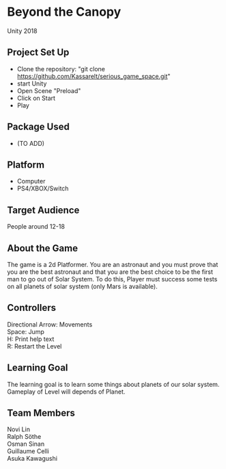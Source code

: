 # Beyond the Canopy  
  
Unity 2018  
  
## Project Set Up  
  
- Clone the repository: "git clone https://github.com/Kassarelt/serious_game_space.git"  
- start Unity  
- Open Scene "Preload"  
- Click on Start  
- Play  
  
## Package Used  
  
- (TO ADD)  
  
## Platform  
  
- Computer  
- PS4/XBOX/Switch  
  
## Target Audience  
  
People around 12-18  
  
## About the Game  
  
The game is a 2d Platformer. You are an astronaut and you must prove that you are the best astronaut and that you are the best choice to be the first man to go out of Solar System. To do this, Player must success some tests on all planets of solar system (only Mars is available).  
  
## Controllers  
  
Directional Arrow: Movements  
Space: Jump  
H: Print help text  
R: Restart the Level  


## Learning Goal  
  
The learning goal is to learn some things about planets of our solar system. Gameplay of Level will depends of Planet.
  
## Team Members  
  
Novi Lin  
Ralph Söthe  
Osman Sinan  
Guillaume Celli  
Asuka Kawagushi  
